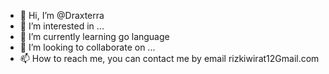 - 👋 Hi, I’m @Draxterra
- 👀 I’m interested in ...
- 🌱 I’m currently learning go language
- 💞️ I’m looking to collaborate on ...
- 📫 How to reach me, you can contact me by email rizkiwirat12Gmail.com

<!---
Draxterra/Draxterra is a ✨ special ✨ repository because its `README.md` (this file) appears on your GitHub profile.
You can click the Preview link to take a look at your changes.
--->
